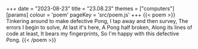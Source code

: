 +++
date = "2023-08-23"
title = "23.08.23"
themes = ["computers"]
[params]
  colour = 'poem'
  pageKey = 'src/poem.js'
+++
{{< poem >}}
Tinkering around to make defective Pong,
I tap away and then survey,
The errors I begin to solve,
At last it's here,
A Pong half broken,
Along its lines of code at least,
It bears my fingerprints,
So I'm happy with this defective Pong.
{{< /poem >}}